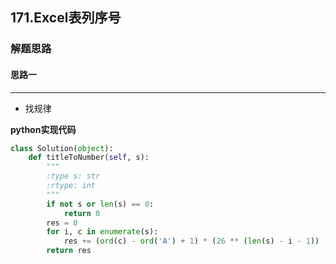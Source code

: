 ## 171.Excel表列序号
### 解题思路
#### 思路一
****
- 找规律

**python实现代码**
```python
class Solution(object):
    def titleToNumber(self, s):
        """
        :type s: str
        :rtype: int
        """
        if not s or len(s) == 0:
            return 0
        res = 0
        for i, c in enumerate(s):
            res += (ord(c) - ord('A') + 1) * (26 ** (len(s) - i - 1))
        return res

```

